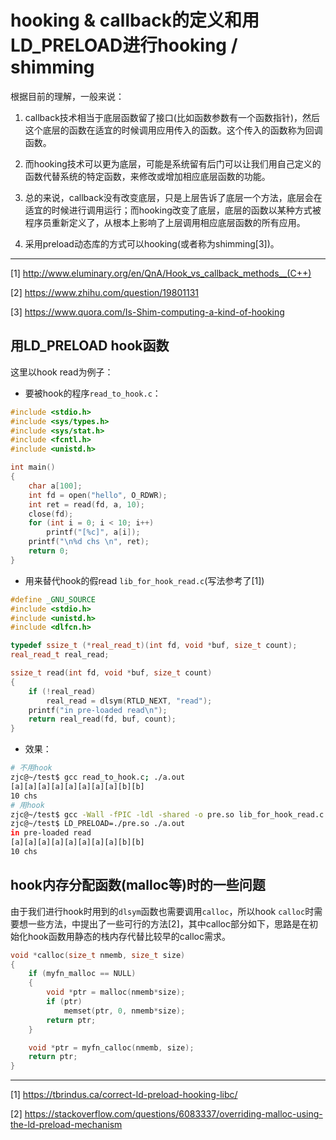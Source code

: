 # hooking & callback的定义和用LD_PRELOAD进行hooking / shimming



根据目前的理解，一般来说：

1. callback技术相当于底层函数留了接口(比如函数参数有一个函数指针)，然后这个底层的函数在适宜的时候调用应用传入的函数。这个传入的函数称为回调函数。

1. 而hooking技术可以更为底层，可能是系统留有后门可以让我们用自己定义的函数代替系统的特定函数，来修改或增加相应底层函数的功能。

1. 总的来说，callback没有改变底层，只是上层告诉了底层一个方法，底层会在适宜的时候进行调用运行；而hooking改变了底层，底层的函数以某种方式被程序员重新定义了，从根本上影响了上层调用相应底层函数的所有应用。

1. 采用preload动态库的方式可以hooking(或者称为shimming[3])。

---
[1] http://www.eluminary.org/en/QnA/Hook_vs_callback_methods__(C++)

[2] https://www.zhihu.com/question/19801131

[3] https://www.quora.com/Is-Shim-computing-a-kind-of-hooking

## 用LD_PRELOAD hook函数

这里以hook read为例子：

* 要被hook的程序`read_to_hook.c`：
```cpp
#include <stdio.h>
#include <sys/types.h>
#include <sys/stat.h>
#include <fcntl.h>
#include <unistd.h>

int main()
{
    char a[100];
    int fd = open("hello", O_RDWR);
    int ret = read(fd, a, 10);
    close(fd);
    for (int i = 0; i < 10; i++)
        printf("[%c]", a[i]);
    printf("\n%d chs \n", ret);
    return 0;
}
```
* 用来替代hook的假read `lib_for_hook_read.c`(写法参考了[1])
```cpp
#define _GNU_SOURCE
#include <stdio.h>
#include <unistd.h>
#include <dlfcn.h>

typedef ssize_t (*real_read_t)(int fd, void *buf, size_t count);
real_read_t real_read;

ssize_t read(int fd, void *buf, size_t count)
{
    if (!real_read)
        real_read = dlsym(RTLD_NEXT, "read");
    printf("in pre-loaded read\n");
    return real_read(fd, buf, count);
}
```

* 效果：
```bash
# 不用hook
zjc@~/test$ gcc read_to_hook.c; ./a.out
[a][a][a][a][a][a][a][a][b][b]
10 chs
# 用hook
zjc@~/test$ gcc -Wall -fPIC -ldl -shared -o pre.so lib_for_hook_read.c
zjc@~/test$ LD_PRELOAD=./pre.so ./a.out
in pre-loaded read
[a][a][a][a][a][a][a][a][b][b]
10 chs
```

## hook内存分配函数(malloc等)时的一些问题

由于我们进行hook时用到的`dlsym`函数也需要调用`calloc`，所以hook `calloc`时需要想一些方法，中提出了一些可行的方法[2]，其中calloc部分如下，思路是在初始化hook函数用静态的栈内存代替比较早的calloc需求。

```cpp
void *calloc(size_t nmemb, size_t size)
{
    if (myfn_malloc == NULL)
    {
        void *ptr = malloc(nmemb*size);
        if (ptr)
            memset(ptr, 0, nmemb*size);
        return ptr;
    }

    void *ptr = myfn_calloc(nmemb, size);
    return ptr;
}
```
 

---
[1] https://tbrindus.ca/correct-ld-preload-hooking-libc/

[2] https://stackoverflow.com/questions/6083337/overriding-malloc-using-the-ld-preload-mechanism